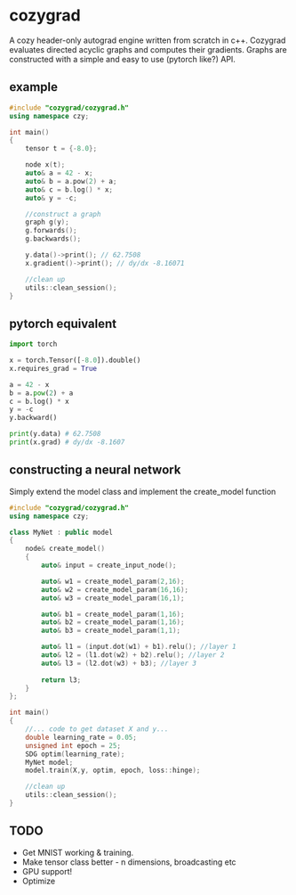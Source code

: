 # cozygrad
A cozy header-only autograd engine written from scratch in c++. Cozygrad evaluates directed acyclic graphs and computes their gradients. Graphs are constructed with a simple and easy to use (pytorch like?) API. 
## example
```c++
#include "cozygrad/cozygrad.h"
using namespace czy;

int main()
{
    tensor t = {-8.0};

    node x(t);
    auto& a = 42 - x;
    auto& b = a.pow(2) + a;
    auto& c = b.log() * x;
    auto& y = -c;

    //construct a graph
    graph g(y);
    g.forwards();
    g.backwards();

    y.data()->print(); // 62.7508
    x.gradient()->print(); // dy/dx -8.16071

    //clean up
    utils::clean_session();
}
```
## pytorch equivalent
```python
import torch

x = torch.Tensor([-8.0]).double()
x.requires_grad = True

a = 42 - x
b = a.pow(2) + a
c = b.log() * x
y = -c
y.backward()

print(y.data) # 62.7508
print(x.grad) # dy/dx -8.1607

```
## constructing a neural network
Simply extend the model class and implement the create_model function
```c++
#include "cozygrad/cozygrad.h"
using namespace czy;

class MyNet : public model
{
    node& create_model()
    {
        auto& input = create_input_node();

        auto& w1 = create_model_param(2,16);
        auto& w2 = create_model_param(16,16);
        auto& w3 = create_model_param(16,1);

        auto& b1 = create_model_param(1,16);
        auto& b2 = create_model_param(1,16);
        auto& b3 = create_model_param(1,1);

        auto& l1 = (input.dot(w1) + b1).relu(); //layer 1
        auto& l2 = (l1.dot(w2) + b2).relu(); //layer 2
        auto& l3 = (l2.dot(w3) + b3); //layer 3
        
        return l3;
    }
};

int main()
{
    //... code to get dataset X and y...
    double learning_rate = 0.05;
    unsigned int epoch = 25;
    SDG optim(learning_rate);
    MyNet model;
    model.train(X,y, optim, epoch, loss::hinge);

    //clean up
    utils::clean_session();
}
```
## TODO
* Get MNIST working & training.
* Make tensor class better - n dimensions, broadcasting etc
* GPU support!
* Optimize


